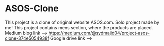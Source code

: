 # ASOS-Clone
This project is a clone of original website ASOS.com.
Solo project made by me!
This project contains mens section, where the products are placed.
Medium blog link --> https://medium.com/@sydmajid04/project-asos-clone-374e5054938f
Google drive link --> 